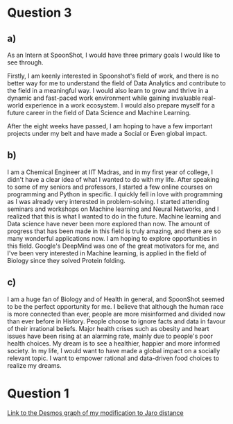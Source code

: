 

# Question 3
 ## a)
 As an Intern at SpoonShot, I would have three primary goals I would like to see through.
 
 Firstly, I am keenly interested in Spoonshot's field of work, and there is no better way for me to understand the field of Data Analytics and contribute to the field in a meaningful way. 
 I would also learn to grow and thrive in a dynamic and fast-paced work environment while gaining invaluable real-world experience in a work ecosystem.
 I would also prepare myself for a future career in the field of Data Science and Machine Learning.
 
 After the eight weeks have passed, I am hoping to have a few important projects under my belt and have made a Social or Even global impact.
 
 ## b)
 I am a Chemical Engineer at IIT Madras, and in my first year of college, I didn't have a clear idea of what I wanted to do with my life. After speaking to some of my seniors and professors, I started a few online courses on programming and Python in specific. I quickly fell in love with programming as I was already very interested in problem-solving. I started attending seminars and workshops on Machine learning and Neural Networks, and I realized that this is what I wanted to do in the future. Machine learning and Data science have never been more explored than now. The amount of progress that has been made in this field is truly amazing, and there are so many wonderful applications now. I am hoping to explore opportunities in this field. Google's DeepMind was one of the great motivators for me, and I've been very interested in Machine learning, is applied in the field of Biology since they solved Protein folding. 

## c)
I am a huge fan of Biology and of Health in general, and SpoonShot seemed to be the perfect opportunity for me.
I believe that although the human race is more connected than ever, people are more misinformed and divided now than ever before in History. People choose to ignore facts and data in favour of their irrational beliefs. Major health crises such as obesity and heart issues have been rising at an alarming rate, mainly due to people's poor health choices.
My dream is to see a healthier, happier and more informed society.
In my life, I would want to have made a global impact on a socially relevant topic. I want to empower rational and data-driven food choices to realize my dreams.

# Question 1
[Link to the Desmos graph of my modification to Jaro distance](https://www.desmos.com/calculator/kyzbp5yrzn)


